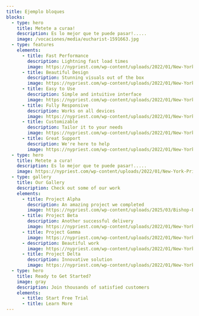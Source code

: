 ```yaml
---
title: Ejemplo bloques
blocks:
  - type: hero
    title: Metete a curaa!
    description: Es lo mejor que te puede pasar!.....
    image: /vocaciones/media/eucharist-1591663.jpg
  - type: features
    elements:
      - title: Fast Performance
        description: Lightning fast load times
        image: https://nypriest.com/wp-content/uploads/2022/01/New-York-Priest-1.jpg
      - title: Beautiful Design
        description: Stunning visuals out of the box
        image: https://nypriest.com/wp-content/uploads/2022/01/New-York-Priest-2.jpg
      - title: Easy to Use
        description: Simple and intuitive interface
        image: https://nypriest.com/wp-content/uploads/2022/01/New-York-Priest-3.jpg
      - title: Fully Responsive
        description: Works on all devices
        image: https://nypriest.com/wp-content/uploads/2022/01/New-York-Priest-4.jpg
      - title: Customizable
        description: Tailor it to your needs
        image: https://nypriest.com/wp-content/uploads/2022/01/New-York-Priest-5.jpg
      - title: Great Support
        description: We're here to help
        image: https://nypriest.com/wp-content/uploads/2022/01/New-York-Priest-6.jpg
  - type: hero
    title: Metete a cura!
    description: Es lo mejor que te puede pasar!.....
    image: https://nypriest.com/wp-content/uploads/2022/01/New-York-Priest-4.jpg
  - type: gallery
    title: Our Gallery
    description: Check out some of our work
    elements:
      - title: Project Alpha
        description: An amazing project we completed
        image: https://nypriest.com/wp-content/uploads/2025/03/Bishop-Elevation-1.jpg
      - title: Project Beta
        description: Another successful delivery
        image: https://nypriest.com/wp-content/uploads/2022/01/New-York-Priest-4.jpg
      - title: Project Gamma
        image: https://nypriest.com/wp-content/uploads/2022/01/New-York-Priest-2.jpg
      - description: Beautiful work
        image: https://nypriest.com/wp-content/uploads/2022/01/New-York-Priest-1.jpg
      - title: Project Delta
        description: Innovative solution
        image: https://nypriest.com/wp-content/uploads/2022/01/New-York-Priest-3.jpg
  - type: hero
    title: Ready to Get Started?
    image: gray
    description: Join thousands of satisfied customers
    elements:
      - title: Start Free Trial
      - title: Learn More
---
```

